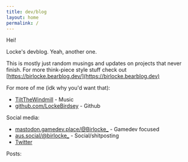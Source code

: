 ```yaml
---
title: dev/blog
layout: home
permalink: /
---
```


Hei!

Locke's devblog. Yeah, another one.

This is mostly just random musings and updates on projects that never finish. For more think-piece style stuff check out [https://birlocke.bearblog.dev/](https://birlocke.bearblog.dev)


For more of me (idk why you'd want that):
* [TiltTheWindmill](https://tiltthewindmill.bandcamp.com) \- Music
* [github.com/LockeBirdsey](https://github.com/LockeBirdsey) \- Github

Social media:
* [mastodon.gamedev.place/@Birlocke_](https://mastodon.gamedev.place/@Birlocke_) - Gamedev focused 
* <a rel="me" href="https://aus.social/@birlocke_">aus.social/@birlocke_</a> - Social/shitposting
* [Twitter](https://twitter.com/birlocke_)

Posts:
